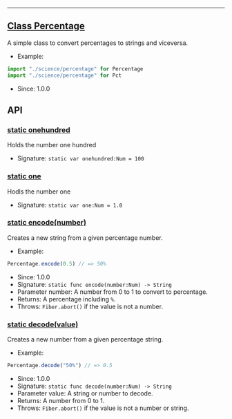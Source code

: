 <!-- file: src/science/percentage.wren -->
<!-- documentation automatically generated using domepunk/tools/doc -->
---
## [Class Percentage](https://github.com/ninjascl/domepunk/blob/main/src/science/percentage.wren#L11)


A simple class to convert percentages to strings and viceversa.
- Example:
```js
import "./science/percentage" for Percentage
import "./science/percentage" for Pct
```
- Since: 1.0.0

## API

### [static onehundred](https://github.com/ninjascl/domepunk/blob/main/src/science/percentage.wren#L16)


Holds the number one hundred
- Signature: `static var onehundred:Num = 100`

### [static one](https://github.com/ninjascl/domepunk/blob/main/src/science/percentage.wren#L22)


Hodls the number one
- Signature: `static var one:Num = 1.0`

### [static encode(number)](https://github.com/ninjascl/domepunk/blob/main/src/science/percentage.wren#L36)


Creates a new string from a given percentage number.
- Example:
```js
Percentage.encode(0.5) // => 50%
````
- Since: 1.0.0
- Signature: `static func encode(number:Num) -> String`
- Parameter number: A number from 0 to 1 to convert to percentage.
- Returns: A percentage including `%`.
- Throws: `Fiber.abort()` if the value is not a number.

### [static decode(value)](https://github.com/ninjascl/domepunk/blob/main/src/science/percentage.wren#L55)


Creates a new number from a given percentage string.
- Example:
```js
Percentage.decode("50%") // => 0.5
````
- Since: 1.0.0
- Signature: `static func decode(number:Num) -> String`
- Parameter value: A string or number to decode.
- Returns: A number from 0 to 1.
- Throws: `Fiber.abort()` if the value is not a number or string.
